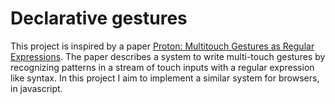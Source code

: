 # Declarative gestures

This project is inspired by a paper [Proton: Multitouch Gestures as Regular Expressions](http://graphics.pixar.com/library/ProtonChi/paper.pdf). The paper describes a system to write multi-touch gestures by recognizing patterns in a stream of touch inputs with a regular expression like syntax. In this project I aim to implement a similar system for browsers, in javascript.


